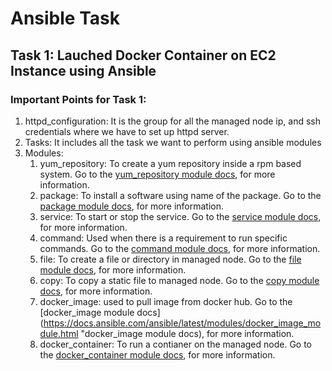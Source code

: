 # Ansible Task

## Task 1: Lauched Docker Container on EC2 Instance using Ansible

### Important Points for Task 1:

1. httpd_configuration: It is the group for all the managed node ip, and ssh credentials where we have  to set up httpd server.
2. Tasks: It includes all the task we want to perform using ansible modules
3. Modules:
   1. yum_repository: To create a yum repository inside a rpm based system. Go to the [yum_repository module docs](https://docs.ansible.com/ansible/latest/modules/yum_repository_module.html "yum_repository docs"), for more information.
   2. package: To install a software using name of the package. Go to the [package module docs](https://docs.ansible.com/ansible/latest/modules/package_module.html "package docs"), for more information.
   3. service: To start or stop the service. Go to the [service module docs](https://docs.ansible.com/ansible/latest/modules/service_module.html "service docs"), for more information.
   4. command: Used when there is a requirement to run specific commands. Go to the [command module docs](https://docs.ansible.com/ansible/latest/modules/command_module.html "command docs"), for more information.
   5. file: To create a file or directory in managed node. Go to the [file module docs](https://docs.ansible.com/ansible/latest/modules/file_module.html "file module docs"), for more information.
   6. copy: To copy a static file to managed node. Go to the [copy module docs](https://docs.ansible.com/ansible/latest/modules/copy_module.html "copy module docs"), for more information.
   7. docker_image: used to pull image from docker hub. Go to the [docker_image module docs](https://docs.ansible.com/ansible/latest/modules/docker_image_module.html "docker_image module docs), for more information.
   8. docker_container: To run a contianer on the managed node. Go to the [docker_container module docs](https://docs.ansible.com/ansible/latest/modules/docker_container_module.html "docker_contianer module docs"), for more information.  

